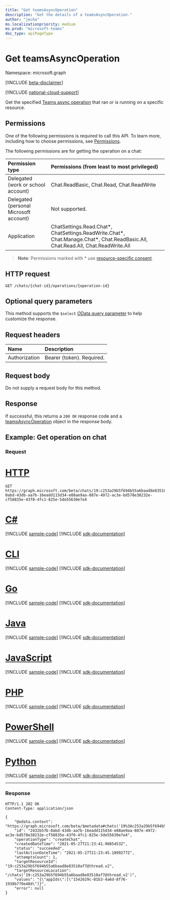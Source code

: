 ```yaml
---
title: "Get teamsAsyncOperation"
description: "Get the details of a teamsAsyncOperation."
author: "jecha"
ms.localizationpriority: medium
ms.prod: "microsoft-teams"
doc_type: apiPageType
---
```


# Get teamsAsyncOperation
Namespace: microsoft.graph

[!INCLUDE [beta-disclaimer](../../includes/beta-disclaimer.md)]

[!INCLUDE [national-cloud-support](../../includes/all-clouds.md)]

Get the specified [Teams async operation](../resources/teamsasyncoperation.md) that ran or is running on a specific resource.

## Permissions
One of the following permissions is required to call this API. To learn more, including how to choose permissions, see [Permissions](/graph/permissions-reference).

The following permissions are for getting the operation on a chat:

| Permission type                        | Permissions (from least to most privileged)|
| :------------------------------------- | :--------------------------------------------------- |
| Delegated (work or school account)     | Chat.ReadBasic, Chat.Read, Chat.ReadWrite|
| Delegated (personal Microsoft account) | Not supported. |
| Application                            | ChatSettings.Read.Chat*, ChatSettings.ReadWrite.Chat*, Chat.Manage.Chat*, Chat.ReadBasic.All, Chat.Read.All, Chat.ReadWrite.All |

> **Note**: Permissions marked with * use [resource-specific consent](/microsoftteams/platform/graph-api/rsc/resource-specific-consent).

## HTTP request
<!-- { 
    "blockType": "ignored" 
} 
-->
``` http
GET /chats/{chat-id}/operations/{operation-id}
```

## Optional query parameters

This method supports the `$select` [OData query parameter](/graph/query-parameters) to help customize the response.

## Request headers

|Name|Description|
|:---|:---|
|Authorization|Bearer {token}. Required.|

## Request body

Do not supply a request body for this method.

## Response

If successful, this returns a `200 OK` response code and a [teamsAsyncOperation](../resources/teamsasyncoperation.md) object in the response body.

## Example: Get operation on chat

### Request

# [HTTP](#tab/http)
<!-- {
  "blockType": "request",
  "name": "get_chat_operation",
  "sampleKeys": ["19:c253a29b5f694b55a6baad8e83510af7@thread.v2", "2432b57b-0abd-43db-aa7b-16eadd115d34-e88ae9aa-887e-4972-ac3e-bd578e38232e-cf58835e-43f0-4fc1-825e-5de55630e7e4"]
}
-->
``` http
GET https://graph.microsoft.com/beta/chats/19:c253a29b5f694b55a6baad8e83510af7@thread.v2/operations/2432b57b-0abd-43db-aa7b-16eadd115d34-e88ae9aa-887e-4972-ac3e-bd578e38232e-cf58835e-43f0-4fc1-825e-5de55630e7e4
```

# [C#](#tab/csharp)
[!INCLUDE [sample-code](../includes/snippets/csharp/get-chat-operation-csharp-snippets.md)]
[!INCLUDE [sdk-documentation](../includes/snippets/snippets-sdk-documentation-link.md)]

# [CLI](#tab/cli)
[!INCLUDE [sample-code](../includes/snippets/cli/get-chat-operation-cli-snippets.md)]
[!INCLUDE [sdk-documentation](../includes/snippets/snippets-sdk-documentation-link.md)]

# [Go](#tab/go)
[!INCLUDE [sample-code](../includes/snippets/go/get-chat-operation-go-snippets.md)]
[!INCLUDE [sdk-documentation](../includes/snippets/snippets-sdk-documentation-link.md)]

# [Java](#tab/java)
[!INCLUDE [sample-code](../includes/snippets/java/get-chat-operation-java-snippets.md)]
[!INCLUDE [sdk-documentation](../includes/snippets/snippets-sdk-documentation-link.md)]

# [JavaScript](#tab/javascript)
[!INCLUDE [sample-code](../includes/snippets/javascript/get-chat-operation-javascript-snippets.md)]
[!INCLUDE [sdk-documentation](../includes/snippets/snippets-sdk-documentation-link.md)]

# [PHP](#tab/php)
[!INCLUDE [sample-code](../includes/snippets/php/get-chat-operation-php-snippets.md)]
[!INCLUDE [sdk-documentation](../includes/snippets/snippets-sdk-documentation-link.md)]

# [PowerShell](#tab/powershell)
[!INCLUDE [sample-code](../includes/snippets/powershell/get-chat-operation-powershell-snippets.md)]
[!INCLUDE [sdk-documentation](../includes/snippets/snippets-sdk-documentation-link.md)]

# [Python](#tab/python)
[!INCLUDE [sample-code](../includes/snippets/python/get-chat-operation-python-snippets.md)]
[!INCLUDE [sdk-documentation](../includes/snippets/snippets-sdk-documentation-link.md)]

---

### Response
<!-- {
  "blockType": "response",
  "@odata.type": "microsoft.graph.teamsAsyncOperation"
}
-->
``` http
HTTP/1.1 202 OK
Content-Type: application/json

{
    "@odata.context": "https://graph.microsoft.com/beta/$metadata#chats('19%3Ac253a29b5f694b55a6baad8e83510af7%40thread.v2')/operations/$entity",
    "id": "2432b57b-0abd-43db-aa7b-16eadd115d34-e88ae9aa-887e-4972-ac3e-bd578e38232e-cf58835e-43f0-4fc1-825e-5de55630e7e4",
    "operationType": "createChat",
    "createdDateTime": "2021-05-27T21:23:41.9085453Z",
    "status": "succeeded",
    "lastActionDateTime": "2021-05-27T21:23:45.1899277Z",
    "attemptsCount": 1,
    "targetResourceId": "19:c253a29b5f694b55a6baad8e83510af7@thread.v2",
    "targetResourceLocation": "/chats('19:c253a29b5f694b55a6baad8e83510af7@thread.v2')",
    "values": "{\"appIds\":[\"1542629c-01b3-4a6d-8f76-1938b779e48d\"]}",
    "error": null
}
```
